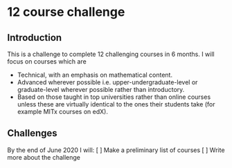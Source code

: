 # 12 course challenge

## Introduction
This is a challenge to complete 12 challenging courses in 6 months. I will focus on courses which are 

- Technical, with an emphasis on mathematical content.
- Advanced wherever possible i.e. upper-undergraduate-level or graduate-level wherever possible rather than introductory.
- Based on those taught in top universities rather than online courses unless these are virtually identical to the ones their students take (for example MITx courses on edX).

## Challenges
By the end of June 2020 I will:
[ ] Make a preliminary list of courses
[ ] Write more about the challenge

